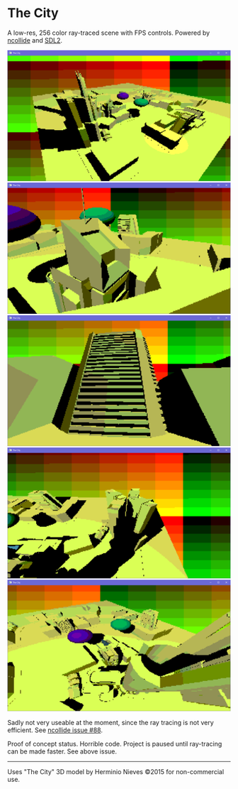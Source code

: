 # The City
A low-res, 256 color ray-traced scene with FPS controls. Powered by [ncollide](https://github.com/sebcrozet/ncollide) and [SDL2](https://github.com/Rust-SDL2/rust-sdl2).

![Preview Image](./screenshots/screenshot1.png)
![Screenshot 2](./screenshots/screenshot2.png)
![Screenshot 3](./screenshots/screenshot3.png)
![Screenshot 4](./screenshots/screenshot4.png)
![Screenshot 5](./screenshots/screenshot5.png)

Sadly not very useable at the moment, since the ray tracing is not very efficient. See [ncollide issue #88](https://github.com/sebcrozet/ncollide/issues/88).

Proof of concept status. Horrible code. Project is paused until ray-tracing can be made faster. See above issue.

---

Uses "The City" 3D model by Herminio Nieves ©2015 for non-commercial use.